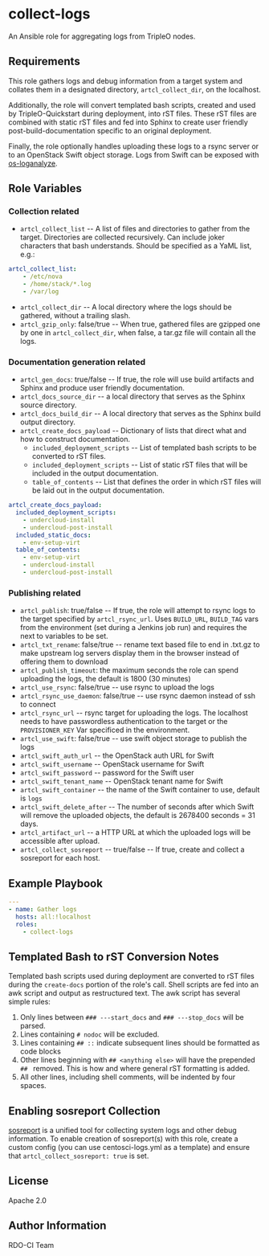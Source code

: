 collect-logs
============

An Ansible role for aggregating logs from TripleO nodes.

Requirements
------------

This role gathers logs and debug information from a target system and
collates them in a designated directory, `artcl_collect_dir`, on the localhost.

Additionally, the role will convert templated bash scripts, created and used by
TripleO-Quickstart during deployment, into rST files. These rST files are
combined with static rST files and fed into Sphinx to create user friendly
post-build-documentation specific to an original deployment.

Finally, the role optionally handles uploading these logs to a rsync server or
to an OpenStack Swift object storage. Logs from Swift can be exposed with
[os-loganalyze](https://github.com/openstack-infra/os-loganalyze).

Role Variables
--------------

### Collection related

* `artcl_collect_list` -- A list of files and directories to gather from
  the target. Directories are collected recursively. Can include joker
  characters that bash understands. Should be specified as a YaML list,
  e.g.:

```yaml
artcl_collect_list:
    - /etc/nova
    - /home/stack/*.log
    - /var/log
```

* `artcl_collect_dir` -- A local directory where the logs should be
  gathered, without a trailing slash.
* `artcl_gzip_only`: false/true  -- When true, gathered files are gzipped one
  by one in `artcl_collect_dir`, when false, a tar.gz file will contain all the
  logs.

### Documentation generation related

* `artcl_gen_docs`: true/false -- If true, the role will use build artifacts
  and Sphinx and produce user friendly documentation.
* `artcl_docs_source_dir` -- a local directory that serves as the Sphinx source
  directory.
* `artcl_docs_build_dir` -- A local directory that serves as the Sphinx build
  output directory.
* `artcl_create_docs_payload` -- Dictionary of lists that direct what and how
  to construct documentation.
    * `included_deployment_scripts` -- List of templated bash scripts to be
      converted to rST files.
    * `included_deployment_scripts` -- List of static rST files that will be
      included in the output documentation.
    * `table_of_contents` -- List that defines the order in which rST files
      will be laid out in the output documentation.

```yaml
artcl_create_docs_payload:
  included_deployment_scripts:
    - undercloud-install
    - undercloud-post-install
  included_static_docs:
    - env-setup-virt
  table_of_contents:
    - env-setup-virt
    - undercloud-install
    - undercloud-post-install
```

### Publishing related

* `artcl_publish`: true/false -- If true, the role will attempt to rsync logs
  to the target specified by `artcl_rsync_url`. Uses `BUILD_URL`, `BUILD_TAG`
  vars from the environment (set during a Jenkins job run) and requires the
  next to variables to be set.
* `artcl_txt_rename`: false/true -- rename text based file to end in .txt.gz to
  make upstream log servers display them in the browser instead of offering
  them to download
* `artcl_publish_timeout`: the maximum seconds the role can spend uploading the
  logs, the default is 1800 (30 minutes)
* `artcl_use_rsync`: false/true -- use rsync to upload the logs
* `artcl_rsync_use_daemon`: false/true -- use rsync daemon instead of ssh to connect
* `artcl_rsync_url` -- rsync target for uploading the logs. The localhost
  needs to have passwordless authentication to the target or the
  `PROVISIONER_KEY` Var specificed in the environment.
* `artcl_use_swift`: false/true -- use swift object storage to publish the logs
* `artcl_swift_auth_url` -- the OpenStack auth URL for Swift
* `artcl_swift_username` -- OpenStack username for Swift
* `artcl_swift_password` -- password for the Swift user
* `artcl_swift_tenant_name` -- OpenStack tenant name for Swift
* `artcl_swift_container` -- the name of the Swift container to use,
  default is `logs`
* `artcl_swift_delete_after` -- The number of seconds after which Swift will
  remove the uploaded objects, the default is 2678400 seconds = 31 days.
* `artcl_artifact_url` -- a HTTP URL at which the uploaded logs will be
  accessible after upload.
* `artcl_collect_sosreport` -- true/false -- If true, create and collect a
  sosreport for each host.

Example Playbook
----------------

```yaml
---
- name: Gather logs
  hosts: all:!localhost
  roles:
    - collect-logs
```

Templated Bash to rST Conversion Notes
--------------------------------------

Templated bash scripts used during deployment are converted to rST files
during the `create-docs` portion of the role's call. Shell scripts are
fed into an awk script and output as restructured text. The awk script
has several simple rules:

1. Only lines between `### ---start_docs` and `### ---stop_docs` will be
  parsed.
2. Lines containing `# nodoc` will be excluded.
3. Lines containing `## ::` indicate subsequent lines should be formatted
  as code blocks
4. Other lines beginning with `## <anything else>` will have the prepended
   `## ` removed. This is how and where general rST formatting is added.
5. All other lines, including shell comments, will be indented by four spaces.

Enabling sosreport Collection
-----------------------------

[sosreport](https://github.com/sosreport/sos) is a unified tool for collecting
system logs and other debug information. To enable creation of sosreport(s)
with this role, create a custom config (you can use centosci-logs.yml
as a template) and ensure that `artcl_collect_sosreport: true` is set.

License
-------

Apache 2.0

Author Information
------------------

RDO-CI Team
